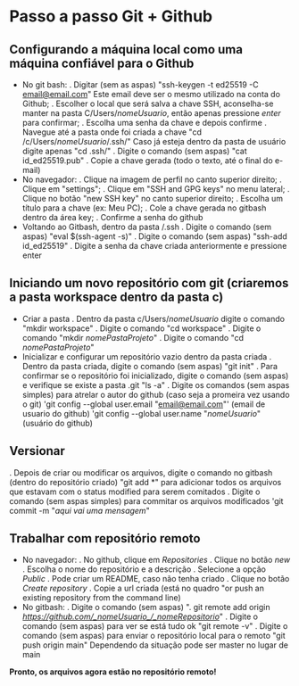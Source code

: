 # Passo a passo Git + Github
## Configurando a máquina local como uma máquina confiável para o Github
* No git bash:
. Digitar (sem as aspas) "ssh-keygen -t ed25519 -C email@email.com" 
	Este email deve ser o mesmo utilizado na conta do Github;
. Escolher o local que será salva a chave SSH, aconselha-se manter na pasta C/Users/_nomeUsuario_, então apenas pressione _enter_ para confirmar;
. Escolha uma senha da chave e depois confirme
. Navegue até a pasta onde foi criada a chave
	"cd /c/Users/_nomeUsuario_/.ssh/"
	Caso já esteja dentro da pasta de usuário digite apenas
	"cd .ssh/"
. Digite o comando (sem aspas) "cat id_ed25519.pub"
. Copie a chave gerada (todo o texto, até o final do e-mail)
* No navegador:
. Clique na imagem de perfil no canto superior direito;
. Clique em "settings";
. Clique em "SSH and GPG keys" no menu lateral;
. Clique no botão "new SSH key" no canto superior direito;
. Escolha um título para a chave (ex: Meu PC);
. Cole a chave gerada no gitbash dentro da área key;
. Confirme a senha do github
* Voltando ao Gitbash, dentro da pasta /.ssh
. Digite o comando (sem aspas)
	"eval $(ssh-agent -s)"
. Digite o comando (sem aspas)
	"ssh-add id_ed25519"
. Digite a senha da chave criada anteriormente e pressione enter

## Iniciando um novo repositório com git (criaremos a pasta workspace dentro da pasta c)
* Criar a pasta
. Dentro da pasta c/Users/_nomeUsuario_ digite o comando 
	"mkdir workspace"
. Digite o comando
	"cd workspace"
. Digite o comando
	"mkdir _nomePastaProjeto_"
. Digite o comando
	"cd _nomePastaProjeto_"
* Inicializar e configurar um repositório vazio dentro da pasta criada
. Dentro da pasta criada, digite o comando (sem aspas)
	"git init"
. Para confirmar se o repositório foi inicializado, digite o comando (sem aspas) e verifique se existe a pasta .git
	"ls -a"
. Digite os comandos (sem aspas simples) para atrelar o autor do github (caso seja a promeira vez usando o git)
	'git config --global user.email "email@email.com"' (email de usuario do github)
	'git config --global user.name "_nomeUsuario_" (usuário do github)

## Versionar
. Depois de criar ou modificar os arquivos, digite o comando no gitbash (dentro do repositório criado)
	"git add *" para adicionar todos os arquivos que estavam com o status modified para serem comitados
. Digite o comando (sem aspas simples) para commitar os arquivos modificados
	'git commit -m "_aqui vai uma mensagem_"

## Trabalhar com repositório remoto
* No navegador:
. No github, clique em _Repositories_
. Clique no botão _new_
. Escolha o nome do repositório e a descrição
. Selecione a opção _Public_
. Pode criar um README, caso não tenha criado
. Clique no botão _Create repository_
. Copie a url criada (está no quadro "or push an existing repository from the command line)
* No gitbash:
. Digite o comando (sem aspas)
	". git remote add origin _https://github.com/_nomeUsuario_/_nomeRepositorio_"
. Digite o comando (sem aspas) para ver se está tudo ok
	"git remote -v"
. Digite o comando (sem aspas) para enviar o repositório local para o remoto
	"git push origin main" 
	Dependendo da situação pode ser master no lugar de main

**Pronto, os arquivos agora estão no repositório remoto!** 
